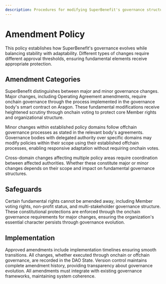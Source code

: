 ```yaml
---
description: Procedures for modifying SuperBenefit's governance structures while protecting fundamental rights
---
```


# Amendment Policy

This policy establishes how SuperBenefit's governance evolves while balancing stability with adaptability. Different types of changes require different approval thresholds, ensuring fundamental elements receive appropriate protection.

## Amendment Categories

SuperBenefit distinguishes between major and minor governance changes. Major changes, including Operating Agreement amendments, require onchain governance through the process implemented in the governance body's smart contract on Aragon. These fundamental modifications receive heightened scrutiny through onchain voting to protect core Member rights and organizational structure.

Minor changes within established policy domains follow offchain governance processes as stated in the relevant body's agreements. Governance bodies with delegated authority over specific domains may modify policies within their scope using their established offchain processes, enabling responsive adaptation without requiring onchain votes.

Cross-domain changes affecting multiple policy areas require coordination between affected authorities. Whether these constitute major or minor changes depends on their scope and impact on fundamental governance structures.

## Safeguards

Certain fundamental rights cannot be amended away, including Member voting rights, non-profit status, and multi-stakeholder governance structure. These constitutional protections are enforced through the onchain governance requirements for major changes, ensuring the organization's essential character persists through governance evolution.

## Implementation

Approved amendments include implementation timelines ensuring smooth transitions. All changes, whether executed through onchain or offchain governance, are recorded in the DAO State. Version control maintains complete amendment history, providing transparency about governance evolution. All amendments must integrate with existing governance frameworks, maintaining system coherence.